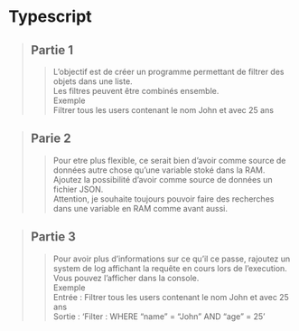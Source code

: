 # Typescript 

> ## Partie 1 
>> L’objectif est de créer un programme permettant de filtrer des objets dans une liste.    
>> Les filtres peuvent être combinés ensemble.    
>> Exemple    
>> Filtrer tous les users contenant le nom John et avec 25 ans

> ## Parie 2
>> Pour etre plus flexible, ce serait bien d’avoir comme source de données autre chose qu’une variable stoké dans la RAM.   
>> Ajoutez la possibilité d’avoir comme source de données un fichier JSON.   
Attention, je souhaite toujours pouvoir faire des recherches dans une variable en RAM comme avant aussi.


> ## Partie 3
>> Pour avoir plus d’informations sur ce qu’il ce passe, rajoutez un system de log affichant la requête en cours lors de l’execution.
>> Vous pouvez l’afficher dans la console.    
>> Exemple    
>> Entrée : Filtrer tous les users contenant le nom John et avec 25 ans    
>> Sortie : ‘Filter : WHERE “name” = “John” AND “age” = 25’    

